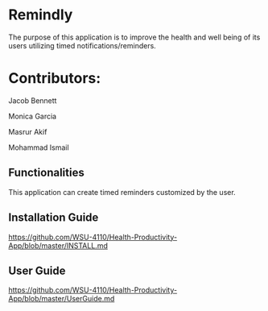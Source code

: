 # Remindly
The purpose of this application is to improve the health and well being of its users utilizing timed notifications/reminders.

# Contributors:
Jacob Bennett

Monica Garcia

Masrur Akif

Mohammad Ismail

## Functionalities
This application can create timed reminders customized by the user.

## Installation Guide
https://github.com/WSU-4110/Health-Productivity-App/blob/master/INSTALL.md

## User Guide
https://github.com/WSU-4110/Health-Productivity-App/blob/master/UserGuide.md
